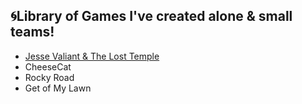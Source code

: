 ## 🌀Library of Games I've created alone & small teams!

- [Jesse Valiant & The Lost Temple](https://github.com/yungbreezei/yungbreezei/tree/e85e91f7a049e9e2308fdc24c1157de53fe8460a/Game%20Projects/JesseValiantLostTemple)
- CheeseCat
- Rocky Road
- Get of My Lawn
 

